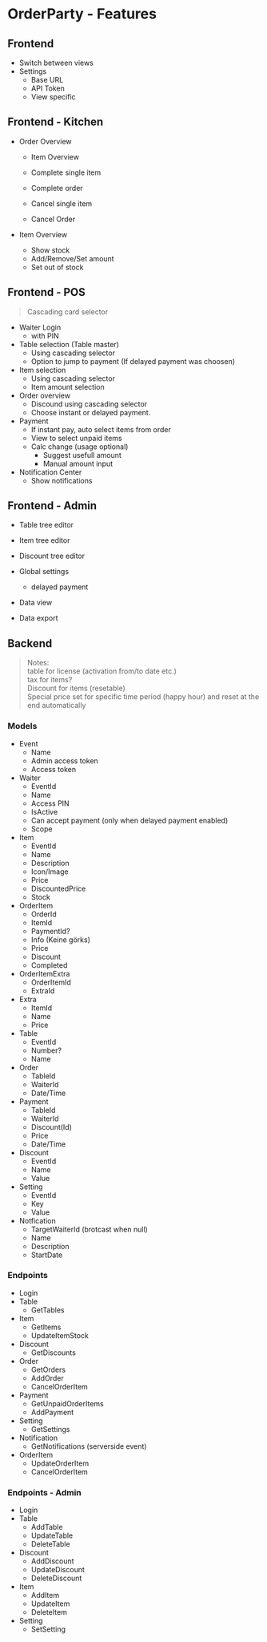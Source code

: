 # OrderParty - Features

## Frontend

* Switch between views
* Settings
    * Base URL
    * API Token
    * View specific

## Frontend - Kitchen

* Order Overview
    * Item Overview
    * Complete single item
    * Complete order

    * Cancel single item
    * Cancel Order

* Item Overview
    * Show stock
    * Add/Remove/Set amount
    * Set out of stock

## Frontend - POS

> Cascading card selector

* Waiter Login
    * with PIN
* Table selection (Table master)
    * Using cascading selector
    * Option to jump to payment (If delayed payment was choosen)
* Item selection
    * Using cascading selector
    * Item amount selection
* Order overview
    * Discound using cascading selector
    * Choose instant or delayed payment.
* Payment
    * If instant pay, auto select items from order
    * View to select unpaid items
    * Calc change (usage optional)
        * Suggest usefull amount
        * Manual amount input
* Notification Center
    * Show notifications


## Frontend - Admin

* Table tree editor
* Item tree editor
* Discount tree editor
* Global settings
    * delayed payment

* Data view
* Data export


## Backend

> Notes:  
> table for license (activation from/to date etc.)  
> tax for items?  
> Discount for items (resetable)  
> Special price set for specific time period (happy hour) and reset at the end automatically

### Models

* Event
    * Name
    * Admin access token
    * Access token
* Waiter
    * EventId
    * Name
    * Access PIN
    * IsActive
    * Can accept payment (only when delayed payment enabled)
    * Scope
* Item
    * EventId
    * Name
    * Description
    * Icon/Image
    * Price
    * DiscountedPrice
    * Stock
* OrderItem
    * OrderId
    * ItemId
    * PaymentId?
    * Info (Keine görks)
    * Price
    * Discount
    * Completed
* OrderItemExtra
    * OrderItemId
    * ExtraId
* Extra
    * ItemId
    * Name
    * Price
* Table
    * EventId
    * Number?
    * Name
* Order
    * TableId
    * WaiterId
    * Date/Time
* Payment
    * TableId
    * WaiterId
    * Discount(Id)
    * Price
    * Date/Time
* Discount
    * EventId
    * Name
    * Value
* Setting
    * EventId
    * Key
    * Value
* Notfication
    * TargetWaiterId (brotcast when null)
    * Name
    * Description
    * StartDate


### Endpoints

* Login
* Table
    * GetTables
* Item
    * GetItems
    * UpdateItemStock
* Discount
    * GetDiscounts
* Order
    * GetOrders
    * AddOrder
    * CancelOrderItem
* Payment
    * GetUnpaidOrderItems
    * AddPayment
* Setting
    * GetSettings
* Notification
    * GetNotifications (serverside event)
* OrderItem
    * UpdateOrderItem
    * CancelOrderItem

### Endpoints - Admin

* Login
* Table
    * AddTable
    * UpdateTable
    * DeleteTable
* Discount
    * AddDiscount
    * UpdateDiscount
    * DeleteDiscount
* Item
    * AddItem
    * UpdateItem
    * DeleteItem
* Setting
    * SetSetting